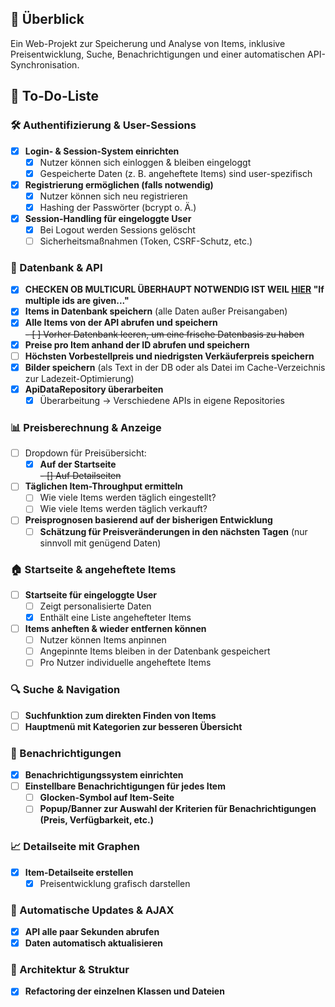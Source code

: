 ## 🚀 Überblick

Ein Web-Projekt zur Speicherung und Analyse von Items, inklusive Preisentwicklung, Suche, Benachrichtigungen und einer automatischen API-Synchronisation.

## 📝 To-Do-Liste  

### **🛠️ Authentifizierung & User-Sessions**  
- [X] **Login- & Session-System einrichten**  
  - [X] Nutzer können sich einloggen & bleiben eingeloggt  
  - [X] Gespeicherte Daten (z. B. angeheftete Items) sind user-spezifisch  
- [X] **Registrierung ermöglichen (falls notwendig)**  
  - [X] Nutzer können sich neu registrieren  
  - [X] Hashing der Passwörter (bcrypt o. Ä.)  
- [X] **Session-Handling für eingeloggte User**  
  - [X] Bei Logout werden Sessions gelöscht  
  - [ ] Sicherheitsmaßnahmen (Token, CSRF-Schutz, etc.)  

### **📂 Datenbank & API**  
- [X] **CHECKEN OB MULTICURL ÜBERHAUPT NOTWENDIG IST WEIL [HIER](https://documenter.getpostman.com/view/4028519/TzK2bEVg#1c15b03d-a58b-4c0b-859c-5da9f74d6679) "If multiple ids are given..."**  
- [X] **Items in Datenbank speichern** (alle Daten außer Preisangaben)  
- [X] **Alle Items von der API abrufen und speichern**  
  ~~- [ ] Vorher Datenbank leeren, um eine frische Datenbasis zu haben~~
- [X] **Preise pro Item anhand der ID abrufen und speichern**  
- [ ] **Höchsten Vorbestellpreis und niedrigsten Verkäuferpreis speichern**  
- [X] **Bilder speichern** (als Text in der DB oder als Datei im Cache-Verzeichnis zur Ladezeit-Optimierung)  
- [X] **ApiDataRepository überarbeiten**  
  - [X] Überarbeitung -> Verschiedene APIs in eigene Repositories  

### **📊 Preisberechnung & Anzeige**  
- [ ] Dropdown für Preisübersicht:  
  - [X] **Auf der Startseite**  
  ~~- [] Auf Detailseiten~~  
- [ ] **Täglichen Item-Throughput ermitteln**  
  - [ ] Wie viele Items werden täglich eingestellt?  
  - [ ] Wie viele Items werden täglich verkauft?  
- [ ] **Preisprognosen basierend auf der bisherigen Entwicklung**  
  - [ ] **Schätzung für Preisveränderungen in den nächsten Tagen** (nur sinnvoll mit genügend Daten)  

### **🏠 Startseite & angeheftete Items**  
- [ ] **Startseite für eingeloggte User**  
  - [ ] Zeigt personalisierte Daten  
  - [X] Enthält eine Liste angehefteter Items  
- [ ] **Items anheften & wieder entfernen können**  
  - [ ] Nutzer können Items anpinnen  
  - [ ] Angepinnte Items bleiben in der Datenbank gespeichert  
  - [ ] Pro Nutzer individuelle angeheftete Items  

### **🔍 Suche & Navigation**  
- [ ] **Suchfunktion zum direkten Finden von Items**  
- [ ] **Hauptmenü mit Kategorien zur besseren Übersicht**  

### **🔔 Benachrichtigungen**  
- [X] **Benachrichtigungssystem einrichten**  
- [ ] **Einstellbare Benachrichtigungen für jedes Item**  
  - [ ] **Glocken-Symbol auf Item-Seite**  
  - [ ] **Popup/Banner zur Auswahl der Kriterien für Benachrichtigungen (Preis, Verfügbarkeit, etc.)**  

### **📈 Detailseite mit Graphen**  
- [X] **Item-Detailseite erstellen**  
  - [X] Preisentwicklung grafisch darstellen  

### **🔄 Automatische Updates & AJAX**  
- [X] **API alle paar Sekunden abrufen**  
- [X] **Daten automatisch aktualisieren**  

### **🔧 Architektur & Struktur**  
- [X] **Refactoring der einzelnen Klassen und Dateien**  
